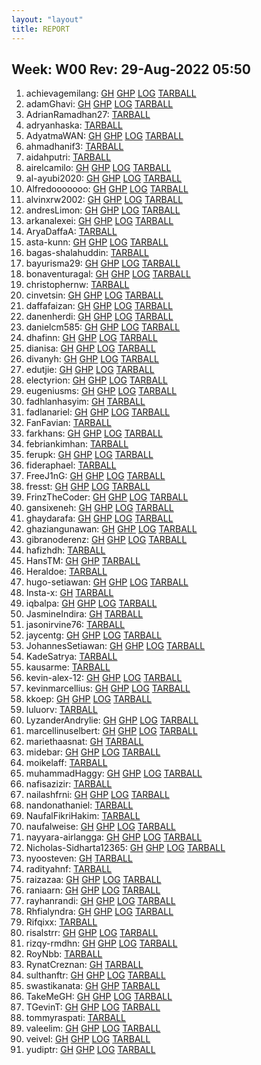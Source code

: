 ```yaml
---
layout: "layout"
title: REPORT
---
```


## Week: W00 Rev: 29-Aug-2022 05:50

001. achievagemilang: [GH](https://github.com/achievagemilang/os222/) [GHP](https://achievagemilang.github.io/os222/) [LOG](https://achievagemilang.github.io/os222/TXT/mylog.txt) [TARBALL](achievagemilang.tar.bz2.txt)<br>
002. adamGhavi: [GH](https://github.com/adamGhavi/os222/) [GHP](https://adamGhavi.github.io/os222/) [LOG](https://adamGhavi.github.io/os222/TXT/mylog.txt) [TARBALL](adamGhavi.tar.bz2.txt)<br>
003. AdrianRamadhan27: [TARBALL](AdrianRamadhan27.tar.bz2.txt)<br>
004. adryanhaska: [TARBALL](adryanhaska.tar.bz2.txt)<br>
005. AdyatmaWAN: [GH](https://github.com/AdyatmaWAN/os222/) [GHP](https://AdyatmaWAN.github.io/os222/) [LOG](https://AdyatmaWAN.github.io/os222/TXT/mylog.txt) [TARBALL](AdyatmaWAN.tar.bz2.txt)<br>
006. ahmadhanif3: [TARBALL](ahmadhanif3.tar.bz2.txt)<br>
007. aidahputri: [TARBALL](aidahputri.tar.bz2.txt)<br>
008. airelcamilo: [GH](https://github.com/airelcamilo/os222/) [GHP](https://airelcamilo.github.io/os222/) [LOG](https://airelcamilo.github.io/os222/TXT/mylog.txt) [TARBALL](airelcamilo.tar.bz2.txt)<br>
009. al-ayubi2020: [GH](https://github.com/al-ayubi2020/os222/) [GHP](https://al-ayubi2020.github.io/os222/) [LOG](https://al-ayubi2020.github.io/os222/TXT/mylog.txt) [TARBALL](al-ayubi2020.tar.bz2.txt)<br>
010. Alfredooooooo: [GH](https://github.com/Alfredooooooo/os222/) [GHP](https://Alfredooooooo.github.io/os222/) [LOG](https://Alfredooooooo.github.io/os222/TXT/mylog.txt) [TARBALL](Alfredooooooo.tar.bz2.txt)<br>
011. alvinxrw2002: [GH](https://github.com/alvinxrw2002/os222/) [GHP](https://alvinxrw2002.github.io/os222/) [LOG](https://alvinxrw2002.github.io/os222/TXT/mylog.txt) [TARBALL](alvinxrw2002.tar.bz2.txt)<br>
012. andresLimon: [GH](https://github.com/andresLimon/os222/) [GHP](https://andresLimon.github.io/os222/) [LOG](https://andresLimon.github.io/os222/TXT/mylog.txt) [TARBALL](andresLimon.tar.bz2.txt)<br>
013. arkanalexei: [GH](https://github.com/arkanalexei/os222/) [GHP](https://arkanalexei.github.io/os222/) [LOG](https://arkanalexei.github.io/os222/TXT/mylog.txt) [TARBALL](arkanalexei.tar.bz2.txt)<br>
014. AryaDaffaA: [TARBALL](AryaDaffaA.tar.bz2.txt)<br>
015. asta-kunn: [GH](https://github.com/asta-kunn/os222/) [GHP](https://asta-kunn.github.io/os222/) [LOG](https://asta-kunn.github.io/os222/TXT/mylog.txt) [TARBALL](asta-kunn.tar.bz2.txt)<br>
016. bagas-shalahuddin: [TARBALL](bagas-shalahuddin.tar.bz2.txt)<br>
017. bayurisma29: [GH](https://github.com/bayurisma29/os222/) [GHP](https://bayurisma29.github.io/os222/) [LOG](https://bayurisma29.github.io/os222/TXT/mylog.txt) [TARBALL](bayurisma29.tar.bz2.txt)<br>
018. bonaventuragal: [GH](https://github.com/bonaventuragal/os222/) [GHP](https://bonaventuragal.github.io/os222/) [LOG](https://bonaventuragal.github.io/os222/TXT/mylog.txt) [TARBALL](bonaventuragal.tar.bz2.txt)<br>
019. christophernw: [TARBALL](christophernw.tar.bz2.txt)<br>
020. cinvetsin: [GH](https://github.com/cinvetsin/os222/) [GHP](https://cinvetsin.github.io/os222/) [LOG](https://cinvetsin.github.io/os222/TXT/mylog.txt) [TARBALL](cinvetsin.tar.bz2.txt)<br>
021. daffafaizan: [GH](https://github.com/daffafaizan/os222/) [GHP](https://daffafaizan.github.io/os222/) [LOG](https://daffafaizan.github.io/os222/TXT/mylog.txt) [TARBALL](daffafaizan.tar.bz2.txt)<br>
022. danenherdi: [GH](https://github.com/danenherdi/os222/) [GHP](https://danenherdi.github.io/os222/) [LOG](https://danenherdi.github.io/os222/TXT/mylog.txt) [TARBALL](danenherdi.tar.bz2.txt)<br>
023. danielcm585: [GH](https://github.com/danielcm585/os222/) [GHP](https://danielcm585.github.io/os222/) [LOG](https://danielcm585.github.io/os222/TXT/mylog.txt) [TARBALL](danielcm585.tar.bz2.txt)<br>
024. dhafinn: [GH](https://github.com/dhafinn/os222/) [GHP](https://dhafinn.github.io/os222/) [LOG](https://dhafinn.github.io/os222/TXT/mylog.txt) [TARBALL](dhafinn.tar.bz2.txt)<br>
025. dianisa: [GH](https://github.com/dianisa/os222/) [GHP](https://dianisa.github.io/os222/) [LOG](https://dianisa.github.io/os222/TXT/mylog.txt) [TARBALL](dianisa.tar.bz2.txt)<br>
026. divanyh: [GH](https://github.com/divanyh/os222/) [GHP](https://divanyh.github.io/os222/) [LOG](https://divanyh.github.io/os222/TXT/mylog.txt) [TARBALL](divanyh.tar.bz2.txt)<br>
027. edutjie: [GH](https://github.com/edutjie/os222/) [GHP](https://edutjie.github.io/os222/) [LOG](https://edutjie.github.io/os222/TXT/mylog.txt) [TARBALL](edutjie.tar.bz2.txt)<br>
028. electyrion: [GH](https://github.com/electyrion/os222/) [GHP](https://electyrion.github.io/os222/) [LOG](https://electyrion.github.io/os222/TXT/mylog.txt) [TARBALL](electyrion.tar.bz2.txt)<br>
029. eugeniusms: [GH](https://github.com/eugeniusms/os222/) [GHP](https://eugeniusms.github.io/os222/) [LOG](https://eugeniusms.github.io/os222/TXT/mylog.txt) [TARBALL](eugeniusms.tar.bz2.txt)<br>
030. fadhlanhasyim: [GH](https://github.com/fadhlanhasyim/os222/) [TARBALL](fadhlanhasyim.tar.bz2.txt)<br>
031. fadlanariel: [GH](https://github.com/fadlanariel/os222/) [GHP](https://fadlanariel.github.io/os222/) [LOG](https://fadlanariel.github.io/os222/TXT/mylog.txt) [TARBALL](fadlanariel.tar.bz2.txt)<br>
032. FanFavian: [TARBALL](FanFavian.tar.bz2.txt)<br>
033. farkhans: [GH](https://github.com/farkhans/os222/) [GHP](https://farkhans.github.io/os222/) [LOG](https://farkhans.github.io/os222/TXT/mylog.txt) [TARBALL](farkhans.tar.bz2.txt)<br>
034. febriankimhan: [TARBALL](febriankimhan.tar.bz2.txt)<br>
035. ferupk: [GH](https://github.com/ferupk/os222/) [GHP](https://ferupk.github.io/os222/) [LOG](https://ferupk.github.io/os222/TXT/mylog.txt) [TARBALL](ferupk.tar.bz2.txt)<br>
036. fideraphael: [TARBALL](fideraphael.tar.bz2.txt)<br>
037. FreeJ1nG: [GH](https://github.com/FreeJ1nG/os222/) [GHP](https://FreeJ1nG.github.io/os222/) [LOG](https://FreeJ1nG.github.io/os222/TXT/mylog.txt) [TARBALL](FreeJ1nG.tar.bz2.txt)<br>
038. fresst: [GH](https://github.com/fresst/os222/) [GHP](https://fresst.github.io/os222/) [LOG](https://fresst.github.io/os222/TXT/mylog.txt) [TARBALL](fresst.tar.bz2.txt)<br>
039. FrinzTheCoder: [GH](https://github.com/FrinzTheCoder/os222/) [GHP](https://FrinzTheCoder.github.io/os222/) [LOG](https://FrinzTheCoder.github.io/os222/TXT/mylog.txt) [TARBALL](FrinzTheCoder.tar.bz2.txt)<br>
040. gansixeneh: [GH](https://github.com/gansixeneh/os222/) [GHP](https://gansixeneh.github.io/os222/) [LOG](https://gansixeneh.github.io/os222/TXT/mylog.txt) [TARBALL](gansixeneh.tar.bz2.txt)<br>
041. ghaydarafa: [GH](https://github.com/ghaydarafa/os222/) [GHP](https://ghaydarafa.github.io/os222/) [LOG](https://ghaydarafa.github.io/os222/TXT/mylog.txt) [TARBALL](ghaydarafa.tar.bz2.txt)<br>
042. ghaziangunawan: [GH](https://github.com/ghaziangunawan/os222/) [GHP](https://ghaziangunawan.github.io/os222/) [LOG](https://ghaziangunawan.github.io/os222/TXT/mylog.txt) [TARBALL](ghaziangunawan.tar.bz2.txt)<br>
043. gibranoderenz: [GH](https://github.com/gibranoderenz/os222/) [GHP](https://gibranoderenz.github.io/os222/) [LOG](https://gibranoderenz.github.io/os222/TXT/mylog.txt) [TARBALL](gibranoderenz.tar.bz2.txt)<br>
044. hafizhdh: [TARBALL](hafizhdh.tar.bz2.txt)<br>
045. HansTM: [GH](https://github.com/HansTM/os222/) [GHP](https://HansTM.github.io/os222/) [TARBALL](HansTM.tar.bz2.txt)<br>
046. Heraldoe: [TARBALL](Heraldoe.tar.bz2.txt)<br>
047. hugo-setiawan: [GH](https://github.com/hugo-setiawan/os222/) [GHP](https://hugo-setiawan.github.io/os222/) [LOG](https://hugo-setiawan.github.io/os222/TXT/mylog.txt) [TARBALL](hugo-setiawan.tar.bz2.txt)<br>
048. Insta-x: [GH](https://github.com/Insta-x/os222/) [TARBALL](Insta-x.tar.bz2.txt)<br>
049. iqbalpa: [GH](https://github.com/iqbalpa/os222/) [GHP](https://iqbalpa.github.io/os222/) [LOG](https://iqbalpa.github.io/os222/TXT/mylog.txt) [TARBALL](iqbalpa.tar.bz2.txt)<br>
050. JasmineIndira: [GH](https://github.com/JasmineIndira/os222/) [TARBALL](JasmineIndira.tar.bz2.txt)<br>
051. jasonirvine76: [TARBALL](jasonirvine76.tar.bz2.txt)<br>
052. jaycentg: [GH](https://github.com/jaycentg/os222/) [GHP](https://jaycentg.github.io/os222/) [LOG](https://jaycentg.github.io/os222/TXT/mylog.txt) [TARBALL](jaycentg.tar.bz2.txt)<br>
053. JohannesSetiawan: [GH](https://github.com/JohannesSetiawan/os222/) [GHP](https://JohannesSetiawan.github.io/os222/) [LOG](https://JohannesSetiawan.github.io/os222/TXT/mylog.txt) [TARBALL](JohannesSetiawan.tar.bz2.txt)<br>
054. KadeSatrya: [TARBALL](KadeSatrya.tar.bz2.txt)<br>
055. kausarme: [TARBALL](kausarme.tar.bz2.txt)<br>
056. kevin-alex-12: [GH](https://github.com/kevin-alex-12/os222/) [GHP](https://kevin-alex-12.github.io/os222/) [LOG](https://kevin-alex-12.github.io/os222/TXT/mylog.txt) [TARBALL](kevin-alex-12.tar.bz2.txt)<br>
057. kevinmarcellius: [GH](https://github.com/kevinmarcellius/os222/) [GHP](https://kevinmarcellius.github.io/os222/) [LOG](https://kevinmarcellius.github.io/os222/TXT/mylog.txt) [TARBALL](kevinmarcellius.tar.bz2.txt)<br>
058. kkoep: [GH](https://github.com/kkoep/os222/) [GHP](https://kkoep.github.io/os222/) [LOG](https://kkoep.github.io/os222/TXT/mylog.txt) [TARBALL](kkoep.tar.bz2.txt)<br>
059. luluorv: [TARBALL](luluorv.tar.bz2.txt)<br>
060. LyzanderAndrylie: [GH](https://github.com/LyzanderAndrylie/os222/) [GHP](https://LyzanderAndrylie.github.io/os222/) [LOG](https://LyzanderAndrylie.github.io/os222/TXT/mylog.txt) [TARBALL](LyzanderAndrylie.tar.bz2.txt)<br>
061. marcellinuselbert: [GH](https://github.com/marcellinuselbert/os222/) [GHP](https://marcellinuselbert.github.io/os222/) [LOG](https://marcellinuselbert.github.io/os222/TXT/mylog.txt) [TARBALL](marcellinuselbert.tar.bz2.txt)<br>
062. mariethaasnat: [GH](https://github.com/mariethaasnat/os222/) [TARBALL](mariethaasnat.tar.bz2.txt)<br>
063. midebar: [GH](https://github.com/midebar/os222/) [GHP](https://midebar.github.io/os222/) [LOG](https://midebar.github.io/os222/TXT/mylog.txt) [TARBALL](midebar.tar.bz2.txt)<br>
064. moikelaff: [TARBALL](moikelaff.tar.bz2.txt)<br>
065. muhammadHaggy: [GH](https://github.com/muhammadHaggy/os222/) [GHP](https://muhammadHaggy.github.io/os222/) [LOG](https://muhammadHaggy.github.io/os222/TXT/mylog.txt) [TARBALL](muhammadHaggy.tar.bz2.txt)<br>
066. nafisazizir: [TARBALL](nafisazizir.tar.bz2.txt)<br>
067. nailashfrni: [GH](https://github.com/nailashfrni/os222/) [GHP](https://nailashfrni.github.io/os222/) [LOG](https://nailashfrni.github.io/os222/TXT/mylog.txt) [TARBALL](nailashfrni.tar.bz2.txt)<br>
068. nandonathaniel: [TARBALL](nandonathaniel.tar.bz2.txt)<br>
069. NaufalFikriHakim: [TARBALL](NaufalFikriHakim.tar.bz2.txt)<br>
070. naufalweise: [GH](https://github.com/naufalweise/os222/) [GHP](https://naufalweise.github.io/os222/) [LOG](https://naufalweise.github.io/os222/TXT/mylog.txt) [TARBALL](naufalweise.tar.bz2.txt)<br>
071. nayyara-airlangga: [GH](https://github.com/nayyara-airlangga/os222/) [GHP](https://nayyara-airlangga.github.io/os222/) [LOG](https://nayyara-airlangga.github.io/os222/TXT/mylog.txt) [TARBALL](nayyara-airlangga.tar.bz2.txt)<br>
072. Nicholas-Sidharta12365: [GH](https://github.com/Nicholas-Sidharta12365/os222/) [GHP](https://Nicholas-Sidharta12365.github.io/os222/) [LOG](https://Nicholas-Sidharta12365.github.io/os222/TXT/mylog.txt) [TARBALL](Nicholas-Sidharta12365.tar.bz2.txt)<br>
073. nyoosteven: [GH](https://github.com/nyoosteven/os222/) [TARBALL](nyoosteven.tar.bz2.txt)<br>
074. radityahnf: [TARBALL](radityahnf.tar.bz2.txt)<br>
075. raizazaa: [GH](https://github.com/raizazaa/os222/) [GHP](https://raizazaa.github.io/os222/) [LOG](https://raizazaa.github.io/os222/TXT/mylog.txt) [TARBALL](raizazaa.tar.bz2.txt)<br>
076. raniaarn: [GH](https://github.com/raniaarn/os222/) [GHP](https://raniaarn.github.io/os222/) [LOG](https://raniaarn.github.io/os222/TXT/mylog.txt) [TARBALL](raniaarn.tar.bz2.txt)<br>
077. rayhanrandi: [GH](https://github.com/rayhanrandi/os222/) [GHP](https://rayhanrandi.github.io/os222/) [LOG](https://rayhanrandi.github.io/os222/TXT/mylog.txt) [TARBALL](rayhanrandi.tar.bz2.txt)<br>
078. Rhfialyndra: [GH](https://github.com/Rhfialyndra/os222/) [GHP](https://Rhfialyndra.github.io/os222/) [LOG](https://Rhfialyndra.github.io/os222/TXT/mylog.txt) [TARBALL](Rhfialyndra.tar.bz2.txt)<br>
079. Rifqixx: [TARBALL](Rifqixx.tar.bz2.txt)<br>
080. risalstrr: [GH](https://github.com/risalstrr/os222/) [GHP](https://risalstrr.github.io/os222/) [LOG](https://risalstrr.github.io/os222/TXT/mylog.txt) [TARBALL](risalstrr.tar.bz2.txt)<br>
081. rizqy-rmdhn: [GH](https://github.com/rizqy-rmdhn/os222/) [GHP](https://rizqy-rmdhn.github.io/os222/) [LOG](https://rizqy-rmdhn.github.io/os222/TXT/mylog.txt) [TARBALL](rizqy-rmdhn.tar.bz2.txt)<br>
082. RoyNbb: [TARBALL](RoyNbb.tar.bz2.txt)<br>
083. RynatCreznan: [GH](https://github.com/RynatCreznan/os222/) [TARBALL](RynatCreznan.tar.bz2.txt)<br>
084. sulthanftr: [GH](https://github.com/sulthanftr/os222/) [GHP](https://sulthanftr.github.io/os222/) [LOG](https://sulthanftr.github.io/os222/TXT/mylog.txt) [TARBALL](sulthanftr.tar.bz2.txt)<br>
085. swastikanata: [GH](https://github.com/swastikanata/os222/) [GHP](https://swastikanata.github.io/os222/) [TARBALL](swastikanata.tar.bz2.txt)<br>
086. TakeMeGH: [GH](https://github.com/TakeMeGH/os222/) [GHP](https://TakeMeGH.github.io/os222/) [LOG](https://TakeMeGH.github.io/os222/TXT/mylog.txt) [TARBALL](TakeMeGH.tar.bz2.txt)<br>
087. TGevinT: [GH](https://github.com/TGevinT/os222/) [GHP](https://TGevinT.github.io/os222/) [LOG](https://TGevinT.github.io/os222/TXT/mylog.txt) [TARBALL](TGevinT.tar.bz2.txt)<br>
088. tommyraspati: [TARBALL](tommyraspati.tar.bz2.txt)<br>
089. valeelim: [GH](https://github.com/valeelim/os222/) [GHP](https://valeelim.github.io/os222/) [LOG](https://valeelim.github.io/os222/TXT/mylog.txt) [TARBALL](valeelim.tar.bz2.txt)<br>
090. veivel: [GH](https://github.com/veivel/os222/) [GHP](https://veivel.github.io/os222/) [LOG](https://veivel.github.io/os222/TXT/mylog.txt) [TARBALL](veivel.tar.bz2.txt)<br>
091. yudiptr: [GH](https://github.com/yudiptr/os222/) [GHP](https://yudiptr.github.io/os222/) [LOG](https://yudiptr.github.io/os222/TXT/mylog.txt) [TARBALL](yudiptr.tar.bz2.txt)<br>

